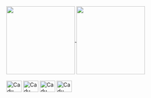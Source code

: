 <a href="https://github.com/CaduR/github-readme-stats">
  <img height=180 align="center" src="https://github-readme-stats.vercel.app/api?username=CaduR&include_all_commits=true&rank_icon=github&show_icons=true&theme=tokyonight" />
</a>
<a href="https://github.com/CaduR/convoychat">
  <img height=180 align="center" src="https://github-readme-stats.vercel.app/api/top-langs?username=CaduR&layout=compact&langs_count=9&card_width=420&show_icons=true&theme=tokyonight" />
</a>

<div style="display: inline-block"><br>
  <img align="center" alt="Cadu" height="30" width="40" src="https://cdn.jsdelivr.net/gh/devicons/devicon@latest/icons/javascript/javascript-original.svg"/>
  <img align="center" alt="Cadu" height="30" width="40" src="https://cdn.jsdelivr.net/gh/devicons/devicon@latest/icons/html5/html5-original.svg" />
  <img align="center" alt="Cadu" height="30" width="40" src="https://cdn.jsdelivr.net/gh/devicons/devicon@latest/icons/css3/css3-original.svg" />
  <img align="center" alt="Cadu" height="30" width="40" src="https://cdn.jsdelivr.net/gh/devicons/devicon@latest/icons/python/python-original.svg" />
</div>
